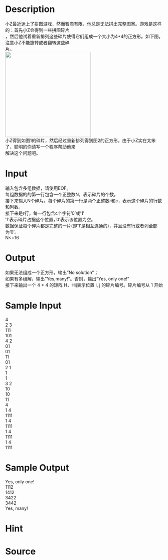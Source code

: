 
# Description

<div class="content"><div>小Z最近迷上了拼图游戏，然而智商有限，他总是无法拼出完整图案。游戏是这样的：首先小Z会得到一些拼图碎片</div>
<div>，然后他试着重新排列这些碎片使得它们组成一个大小为4*4的正方形。如下图。注意小Z不能旋转或者翻转这些碎</div>
<div>片。</div>
<div><img src="/source/bzoj/5156/img/aHR0cHM6Ly9seWRzeS5jb20vSnVkZ2VPbmxpbmUvdXBsb2FkLzIwMTgwMi8xMS5qcGc=.jpg" width="273" height="272" alt=""/></div>
<div>小Z得到如图1的碎片，然后经过重新排列得到图2的正方形。由于小Z实在太笨了，聪明的你请写一个程序帮助他来</div>
<div>解决这个问题吧。</div>
<div></div>
<p></p></div>

# Input

<div class="content"><div>输入包含多组数据，请使用EOF。</div>
<div>每组数据的的第一行包含一个正整数N，表示碎片的个数。</div>
<div>接下来输入N个碎片。每个碎片的第一行是两个正整数r和c，表示这个碎片的行数和列数。</div>
<div>接下来是r行，每一行包含c个字符’0’或’1’</div>
<div>’1’表示碎片占据这个位置，’0’表示该位置为空。</div>
<div>数据保证每个碎片都是完整的一片(即’1’是相互连通的)，并且没有行或者列全部为’0’。</div>
<div>N&lt;=16</div>
<div></div>
<p></p></div>

# Output

<div class="content"><div>如果无法组成一个正方形，输出”No solution”；</div>
<div>如果有多组解，输出”Yes,many!”。否则，输出”Yes, only one!”</div>
<div>接下来输出一个 4 * 4 的矩阵 H，Hij表示位置 i, j 的碎片编号。碎片编号从 1 开始</div>
<p></p></div>

# Sample Input

<div class="content"><span class="sampledata">4<br/>
2 3<br/>
111<br/>
101<br/>
4 2<br/>
01<br/>
01<br/>
11<br/>
01<br/>
2 1<br/>
1<br/>
1<br/>
3 2<br/>
10<br/>
10<br/>
11<br/>
4<br/>
1 4<br/>
1111<br/>
1 4<br/>
1111<br/>
1 4<br/>
1111<br/>
1 4<br/>
1111</span></div>

# Sample Output

<div class="content"><span class="sampledata">Yes, only one!<br/>
1112<br/>
1412<br/>
3422<br/>
3442<br/>
Yes, many!</span></div>

# Hint

<div class="content"><p></p></div>

# Source

<div class="content"><p><a href="problemset.php?search="></a></p></div>

